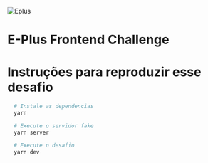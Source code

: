 ![Eplus](https://www.agenciaeplus.com.br/wp-content/themes/eplus/images/agencia-eplus-n-logo.png)

# E-Plus Frontend Challenge

# Instruções para reproduzir esse desafio

```bash
  # Instale as dependencias
  yarn

  # Execute o servidor fake
  yarn server

  # Execute o desafio
  yarn dev
```
